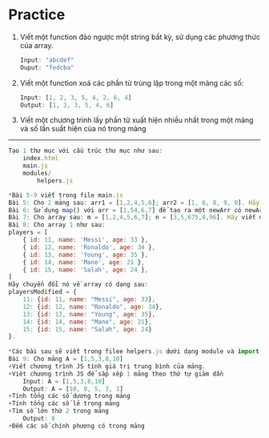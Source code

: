 # Practice

1. Viết một function đảo ngược một string bất kỳ, sử dụng các phương thức của array.
    
    ```jsx
    Input: "abcdef"
    Ouput: "fedcba"
    ```

2. Viết một function xoá các phần từ trùng lặp trong một mảng các số:
    
    ```jsx
    Input: [1, 2, 3, 5, 4, 2, 6, 4]
    Output: [1, 2, 3, 5, 4, 6]
    ```

3. Viết một chương trình lấy phần tử xuất hiện nhiều nhất trong một mảng và số lần suất hiện của nó trong mảng

---
```jsx
Tạo 1 thư mục với cấu trúc thư mục như sau:
	index.html
	main.js
	modules/
		helpers.js

*Bài 5-9 viết trong file main.js
Bài 5: Cho 2 mảng sau: arr1 = [1,2,4,5,6]; arr2 = [1, 6, 8, 9, 0]. Hãy lọc ra một mảng mới chứa 2 phần tử trùng nhau của 2 mảng cho bên trên. (sử dụng filter() )
Bài 6: Sử dụng map() với arr = [1,54,6,7] để tạo ra một newArr có newArr[i] = arr[i] + 5.
Bài 7: Cho array sau: m = [1,2,4,5,6,7]; n = [3,5,675,8,96]. Hãy viết một hàm, duyệt cả các mảng m và n; loại bỏ đi phần tử có giá trị bằng 1, 8,10,96,7.
Bài 8: Cho array 1 như sau: 
players = [
	{ id: 11, name: 'Messi', age: 33 },
	{ id: 12, name: 'Ronaldo', age: 34 },      
	{ id: 13, name: 'Young', age: 35 },        
	{ id: 14, name: 'Mane', age: 21 },          
	{ id: 15, name: 'Salah', age: 24 },
]
Hãy chuyển đổi nó về array có dạng sau: 
playersModified = { 
	11: {id: 11, name: "Messi", age: 33},
	12: {id: 12, name: "Ronaldo", age: 34},
	13: {id: 13, name: "Young", age: 35},
	14: {id: 14, name: "Mane", age: 21},
	15: {id: 15, name: "Salah", age: 24}
}.
		
*Các bài sau sẽ viết trong filee helpers.js dưới dạng module và import trong file main.js để sử dụng
Bài 9: Cho mảng A = [1,5,3,8,10]
+Viết chương trình JS tính giá trị trung bình của mảng.
+Viêt chương trình JS để sắp xếp 1 mảng theo thứ tự giảm dần
	Input: A = [1,5,3,8,10]
	Output: A = [10, 8, 5, 3, 1]
+Tính tổng các số dương trong mảng
+Tính tổng các số lẻ trong mảng
+Tìm số lớn thứ 2 trong mảng
	Output: 8
+Đếm các số chính phương có trong mảng
```